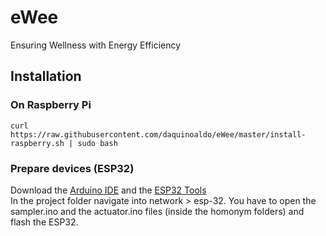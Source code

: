 # eWee
Ensuring Wellness with Energy Efficiency
## Installation
### On Raspberry Pi
`curl https://raw.githubusercontent.com/daquinoaldo/eWee/master/install-raspberry.sh | sudo bash`
### Prepare devices (ESP32)
Download the [Arduino IDE](https://www.arduino.cc/en/Main/Software) and the [ESP32 Tools](https://github.com/espressif/arduino-esp32#installation-instructions)  
In the project folder navigate into network > esp-32. You have to open the sampler.ino and the actuator.ino files (inside the homonym folders) and flash the ESP32.  
